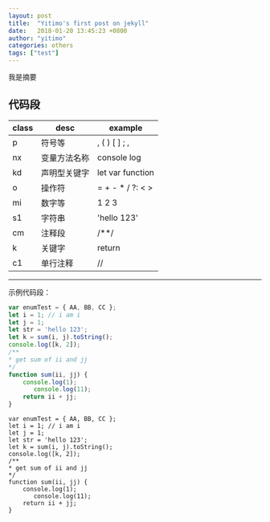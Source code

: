 ```yaml
---
layout: post
title:  "Yitimo's first post on jekyll"
date:   2018-01-20 13:45:23 +0800
author: "yitimo"
categories: others
tags: ["test"]
---
```


我是摘要

## 代码段

 class         | desc         | example
---------------|--------------|-------------------
 p             | 符号等        | , ( ) [ ] ; ,
 nx            | 变量方法名称   | console log
 kd            | 声明型关键字   | let var function
 o             | 操作符        | = + - * / ?: < >
 mi            | 数字等        | 1 2 3
 s1            | 字符串        | 'hello 123'
 cm            | 注释段        | /**/
 k             | 关键字        | return
 c1            | 单行注释      | //

<hr />

 示例代码段：

 ``` javascript
 var enumTest = { AA, BB, CC };
 let i = 1; // i am i
 let j = 1;
 let str = 'hello 123';
 let k = sum(i, j).toString();
 console.log([k, 2]);
 /**
 * get sum of ii and jj
 */
 function sum(ii, jj) {
     console.log(1);
        console.log(11);
     return ii + jj;
 }
 ```
 ```
 var enumTest = { AA, BB, CC };
 let i = 1; // i am i
 let j = 1;
 let str = 'hello 123';
 let k = sum(i, j).toString();
 console.log([k, 2]);
 /**
 * get sum of ii and jj
 */
 function sum(ii, jj) {
     console.log(1);
        console.log(11);
     return ii + jj;
 }
 ```
